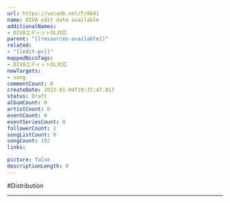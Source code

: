 ```yaml
---
url: https://vocadb.net/T/8641
name: DIVA edit data available
additionalNames: 
- DIVAエディットDL対応
parent: "[[resources-available]]"
related:
- "[[edit-pv]]"
mappedNicoTags:
- DIVAエディットDL対応
newTargets:
- song
commentCount: 0
createDate: 2022-01-04T19:37:47.817
status: Draft
albumCount: 0
artistCount: 0
eventCount: 0
eventSeriesCount: 0
followerCount: 2
songListCount: 0
songCount: 192
links: 

picture: false
descriptionLength: 0
---
```


#Distribution



---

